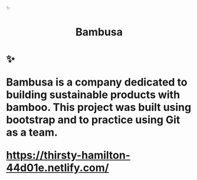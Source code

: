 ✨ <h1 align="center">Bambusa<h1> ✨  


<h7>Bambusa is a company dedicated to building sustainable products with bamboo.
This project was built using bootstrap and to practice using Git as a team.<h7>

https://thirsty-hamilton-44d01e.netlify.com/
